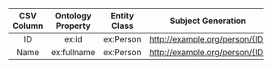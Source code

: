 | CSV Column | Ontology Property | Entity Class | Subject Generation |
|:----------:|:-----------------:|:------------:|:------------------:|
| ID | ex:id | ex:Person | http://example.org/person/{ID} |
| Name | ex:fullname | ex:Person | http://example.org/person/{ID} |
